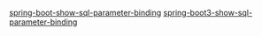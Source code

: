 [spring-boot-show-sql-parameter-binding](https://stackoverflow.com/questions/30890076/spring-boot-show-sql-parameter-binding)
[spring-boot3-show-sql-parameter-binding](https://stackoverflow.com/questions/1710476/how-to-print-a-query-string-with-parameter-values-when-using-hibernate/74587796#74587796)
